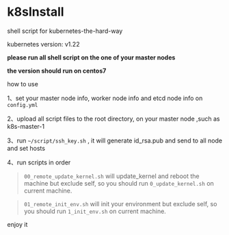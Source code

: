 # k8sInstall
shell script for  kubernetes-the-hard-way 

kubernetes version: v1.22

**please run all shell script on the one of your master nodes**

**the version should run on centos7**

how to use

1、set your master node info, worker node info and etcd node info on ```config.yml```

2、upload all script files to the root directory, on your master node ,such as k8s-master-1
   
3、run ```~/script/ssh_key.sh``` , it will generate id_rsa.pub and send to all node
   and set hosts

4、run scripts in order
>  ```00_remote_update_kernel.sh``` will update_kernel and reboot the machine but exclude self, 
  so you should run ```0_update_kernel.sh``` on current machine. 

>  ```01_remote_init_env.sh``` will init your environment but exclude self,
  so you should run ```1_init_env.sh``` on current machine.

enjoy it
